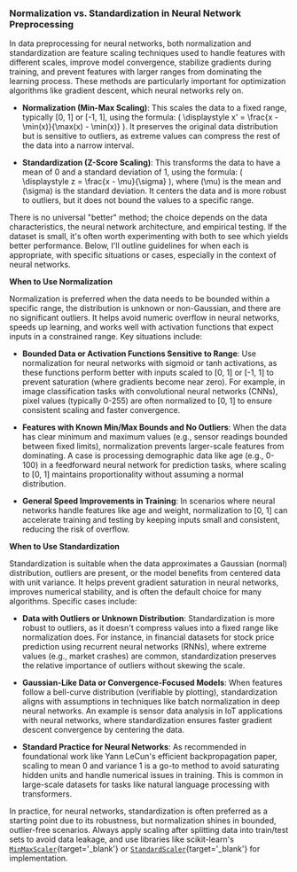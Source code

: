 ### Normalization vs. Standardization in Neural Network Preprocessing

In data preprocessing for neural networks, both normalization and standardization are feature scaling techniques used to handle features with different scales, improve model convergence, stabilize gradients during training, and prevent features with larger ranges from dominating the learning process. These methods are particularly important for optimization algorithms like gradient descent, which neural networks rely on.

- **Normalization (Min-Max Scaling)**: This scales the data to a fixed range, typically [0, 1] or [-1, 1], using the formula: \( \displaystyle x' = \frac{x - \min(x)}{\max(x) - \min(x)} \). It preserves the original data distribution but is sensitive to outliers, as extreme values can compress the rest of the data into a narrow interval.

- **Standardization (Z-Score Scaling)**: This transforms the data to have a mean of 0 and a standard deviation of 1, using the formula: \( \displaystyle z = \frac{x - \mu}{\sigma} \), where \(\mu\) is the mean and \(\sigma\) is the standard deviation. It centers the data and is more robust to outliers, but it does not bound the values to a specific range.

There is no universal "better" method; the choice depends on the data characteristics, the neural network architecture, and empirical testing. If the dataset is small, it's often worth experimenting with both to see which yields better performance. Below, I'll outline guidelines for when each is appropriate, with specific situations or cases, especially in the context of neural networks.

**When to Use Normalization**

Normalization is preferred when the data needs to be bounded within a specific range, the distribution is unknown or non-Gaussian, and there are no significant outliers. It helps avoid numeric overflow in neural networks, speeds up learning, and works well with activation functions that expect inputs in a constrained range. Key situations include:

- **Bounded Data or Activation Functions Sensitive to Range**: Use normalization for neural networks with sigmoid or tanh activations, as these functions perform better with inputs scaled to [0, 1] or [-1, 1] to prevent saturation (where gradients become near zero). For example, in image classification tasks with convolutional neural networks (CNNs), pixel values (typically 0-255) are often normalized to [0, 1] to ensure consistent scaling and faster convergence.
  
- **Features with Known Min/Max Bounds and No Outliers**: When the data has clear minimum and maximum values (e.g., sensor readings bounded between fixed limits), normalization prevents larger-scale features from dominating. A case is processing demographic data like age (e.g., 0-100) in a feedforward neural network for prediction tasks, where scaling to [0, 1] maintains proportionality without assuming a normal distribution.

- **General Speed Improvements in Training**: In scenarios where neural networks handle features like age and weight, normalization to [0, 1] can accelerate training and testing by keeping inputs small and consistent, reducing the risk of overflow.

**When to Use Standardization**

Standardization is suitable when the data approximates a Gaussian (normal) distribution, outliers are present, or the model benefits from centered data with unit variance. It helps prevent gradient saturation in neural networks, improves numerical stability, and is often the default choice for many algorithms. Specific cases include:

- **Data with Outliers or Unknown Distribution**: Standardization is more robust to outliers, as it doesn't compress values into a fixed range like normalization does. For instance, in financial datasets for stock price prediction using recurrent neural networks (RNNs), where extreme values (e.g., market crashes) are common, standardization preserves the relative importance of outliers without skewing the scale.

- **Gaussian-Like Data or Convergence-Focused Models**: When features follow a bell-curve distribution (verifiable by plotting), standardization aligns with assumptions in techniques like batch normalization in deep neural networks. An example is sensor data analysis in IoT applications with neural networks, where standardization ensures faster gradient descent convergence by centering the data.

- **Standard Practice for Neural Networks**: As recommended in foundational work like Yann LeCun's efficient backpropagation paper, scaling to mean 0 and variance 1 is a go-to method to avoid saturating hidden units and handle numerical issues in training. This is common in large-scale datasets for tasks like natural language processing with transformers.

In practice, for neural networks, standardization is often preferred as a starting point due to its robustness, but normalization shines in bounded, outlier-free scenarios. Always apply scaling after splitting data into train/test sets to avoid data leakage, and use libraries like scikit-learn's [`MinMaxScaler`](https://scikit-learn.org/stable/modules/generated/sklearn.preprocessing.MinMaxScaler.html){target='_blank'} or [`StandardScaler`](https://scikit-learn.org/stable/modules/generated/sklearn.preprocessing.StandardScaler.html){target='_blank'} for implementation.